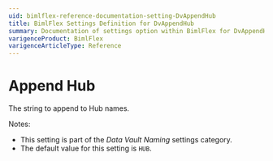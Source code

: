 ```yaml
---
uid: bimlflex-reference-documentation-setting-DvAppendHub
title: BimlFlex Settings Definition for DvAppendHub
summary: Documentation of settings option within BimlFlex for DvAppendHub
varigenceProduct: BimlFlex
varigenceArticleType: Reference
---
```


# Append Hub

The string to append to Hub names.

Notes:

* This setting is part of the *Data Vault Naming* settings category.
* The default value for this setting is `HUB`.